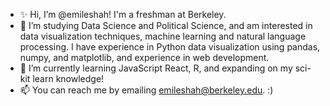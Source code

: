 - ✨ Hi, I’m @emileshah! I'm a freshman at Berkeley.
- 👀 I’m studying Data Science and Political Science, and am interested in data visualization techniques, machine learning and natural language processing. I have experience in Python data visualization using pandas, numpy, and matplotlib, and experience in web development.
- 🌱 I’m currently learning JavaScript React, R, and expanding on my sci-kit learn knowledge!
- 📫 You can reach me by emailing emileshah@berkeley.edu. :)

<!---
emileshah/emileshah is a ✨ special ✨ repository because its `README.md` (this file) appears on your GitHub profile.
You can click the Preview link to take a look at your changes.
--->
